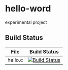 # hello-word
experimental project

## Build Status

File|Build Status
---|---
hello.c|[![Build Status](https://travis-ci.com/lulingfeng000/hello-word.svg?branch=master)](https://travis-ci.com/lulingfeng000/hello-word)

